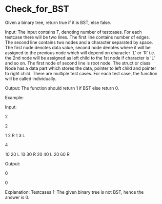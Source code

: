 # Check_for_BST

Given a binary tree, return true if it is BST, else false. 

Input:
The input contains T, denoting number of testcases. 
For each testcase there will be two lines. 
The first line contains number of edges. 
The second line contains two nodes and a character separated by space. 
The first node denotes data value, second node denotes where it will be assigned to the previous node which will depend on character 'L' or 'R' i.e. the 2nd node will be assigned as left child to the 1st node if character is 'L' and so on. 
The first node of second line is root node. 
The struct or class Node has a data part which stores the data, pointer to left child and pointer to right child. 
There are multiple test cases. 
For each test case, the function will be called individually.

Output:
The function should return 1 if BST else return 0.

Example:

Input:

2

2

1 2 R 1 3 L

4

10 20 L 10 30 R 20 40 L 20 60 R

Output:

0

0

Explanation:
Testcases 1: The given binary tree is not BST, hence the answer is 0.
